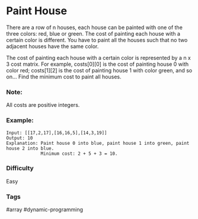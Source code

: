 # Paint House

There are a row of n houses, each house can be painted with one of the three
colors: red, blue or green. The cost of painting each house with a certain
color is different. You have to paint all the houses such that no two
adjacent houses have the same color.

The cost of painting each house with a certain color is represented by a
n x 3 cost matrix. For example, costs[0][0] is the cost of painting house
0 with color red; costs[1][2] is the cost of painting house 1 with color
green, and so on... Find the minimum cost to paint all houses.

### Note:

All costs are positive integers.

### Example:

```
Input: [[17,2,17],[16,16,5],[14,3,19]]
Output: 10
Explanation: Paint house 0 into blue, paint house 1 into green, paint house 2 into blue. 
             Minimum cost: 2 + 5 + 3 = 10.
```

### Difficulty

Easy

### Tags

#array #dynamic-programming